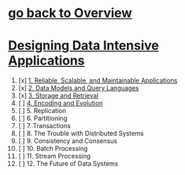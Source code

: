 # [go back to Overview](https://github.com/c4arl0s)

# [Designing Data Intensive Applications](https://github.com/c4arl0s/DesigningDataIntensiveApplications#go-back-to-overview)

1. [x] [1. Reliable, Scalable, and Maintainable Applications](https://github.com/c4arl0s/1ReliableScalableAndMaintainableApplications#1-reliable-scalable-and-maintainable-applications---content) 
2. [x] [2. Data Models and Query Languages](https://github.com/c4arl0s/2DataModelsAndQueryLanguages#2-data-models-and-query-languages---content) 
3. [x] [3. Storage and Retrieval](https://github.com/c4arl0s/3StorageAndRetrieval#3-storage-and-retrieval---content) 
4. [ ] [4. Encoding and Evolution](https://github.com/c4arl0s/4encodingandevolution#4-encoding-and-evolution---content)
5. [ ] 5. Replication
6. [ ] 6. Partitioning
7. [ ] 7. Transactions
8. [ ] 8. The Trouble with Distributed Systems
9. [ ] 9. Consistency and Consensus
10. [ ] 10. Batch Processing
11. [ ] 11. Stream Processing
12. [ ] 12. The Future of Data Systems